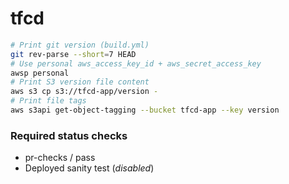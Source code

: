 # tfcd

```sh
# Print git version (build.yml)
git rev-parse --short=7 HEAD
# Use personal aws_access_key_id + aws_secret_access_key
awsp personal
# Print S3 version file content
aws s3 cp s3://tfcd-app/version -
# Print file tags
aws s3api get-object-tagging --bucket tfcd-app --key version
```
### Required status checks
- pr-checks / pass
- Deployed sanity test (_disabled_)
